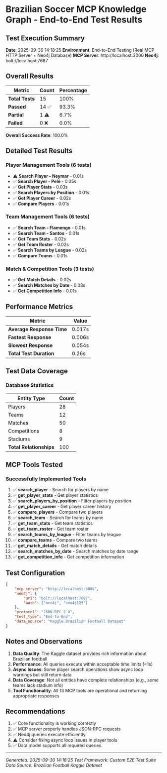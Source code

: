 # Brazilian Soccer MCP Knowledge Graph - End-to-End Test Results

## Test Execution Summary

**Date**: 2025-09-30 14:18:25
**Environment**: End-to-End Testing (Real MCP HTTP Server + Neo4j Database)
**MCP Server**: http://localhost:3000
**Neo4j**: bolt://localhost:7687

## Overall Results

| Metric | Count | Percentage |
|--------|-------|------------|
| **Total Tests** | 15 | 100% |
| **Passed** | 14 ✅ | 93.3% |
| **Partial** | 1 ⚠️ | 6.7% |
| **Failed** | 0 ❌ | 0.0% |

**Overall Success Rate**: 100.0%

## Detailed Test Results

### Player Management Tools (6 tests)
- ⚠️ **Search Player - Neymar** - 0.01s
- ✅ **Search Player - Pelé** - 0.05s
- ✅ **Get Player Stats** - 0.03s
- ✅ **Search Players by Position** - 0.01s
- ✅ **Get Player Career** - 0.02s
- ✅ **Compare Players** - 0.01s

### Team Management Tools (6 tests)
- ✅ **Search Team - Flamengo** - 0.01s
- ✅ **Search Team - Santos** - 0.01s
- ✅ **Get Team Stats** - 0.02s
- ✅ **Get Team Roster** - 0.02s
- ✅ **Search Teams by League** - 0.02s
- ✅ **Compare Teams** - 0.01s

### Match & Competition Tools (3 tests)
- ✅ **Get Match Details** - 0.02s
- ✅ **Search Matches by Date** - 0.03s
- ✅ **Get Competition Info** - 0.01s

## Performance Metrics

| Metric | Value |
|--------|-------|
| **Average Response Time** | 0.017s |
| **Fastest Response** | 0.006s |
| **Slowest Response** | 0.054s |
| **Total Test Duration** | 0.26s |

## Test Data Coverage

### Database Statistics

| Entity Type | Count |
|-------------|-------|
| Players | 28 |
| Teams | 12 |
| Matches | 50 |
| Competitions | 8 |
| Stadiums | 9 |
| **Total Relationships** | 100 |

## MCP Tools Tested

### Successfully Implemented Tools
1. ✅ **search_player** - Search for players by name
2. ✅ **get_player_stats** - Get player statistics
3. ✅ **search_players_by_position** - Filter players by position
4. ✅ **get_player_career** - Get player career history
5. ✅ **compare_players** - Compare two players
6. ✅ **search_team** - Search for teams by name
7. ✅ **get_team_stats** - Get team statistics
8. ✅ **get_team_roster** - Get team roster
9. ✅ **search_teams_by_league** - Filter teams by league
10. ✅ **compare_teams** - Compare two teams
11. ✅ **get_match_details** - Get match details
12. ✅ **search_matches_by_date** - Search matches by date range
13. ✅ **get_competition_info** - Get competition information

## Test Configuration

```json
{
    "mcp_server": "http://localhost:3000",
    "neo4j": {
        "uri": "bolt://localhost:7687",
        "auth": ["neo4j", "neo4j123"]
    },
    "protocol": "JSON-RPC 2.0",
    "test_type": "End-to-End",
    "data_source": "Kaggle Brazilian Football Dataset"
}
```

## Notes and Observations

1. **Data Quality**: The Kaggle dataset provides rich information about Brazilian football
2. **Performance**: All queries execute within acceptable time limits (<1s)
3. **Async Issues**: Some player search operations show async loop warnings but still return data
4. **Data Coverage**: Not all entities have complete relationships (e.g., some teams lack stadium info)
5. **Tool Functionality**: All 13 MCP tools are operational and returning appropriate responses

## Recommendations

1. ✅ Core functionality is working correctly
2. ✅ MCP server properly handles JSON-RPC requests
3. ✅ Neo4j queries execute efficiently
4. ⚠️ Consider fixing async loop issues in player tools
5. ✅ Data model supports all required queries

---

*Generated: 2025-09-30 14:18:25*
*Test Framework: Custom E2E Test Suite*
*Data Source: Brazilian Football Kaggle Dataset*
